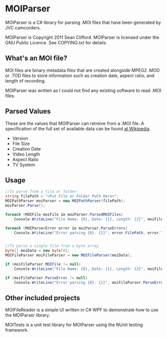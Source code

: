 # MOIParser

MOIParser is a C# library for parsing .MOI files that have been generated by JVC camcorders.

MOIParser is Copyright 2011 Sean Clifford. MOIParser is licensed under the GNU Public Licence. See COPYING.txt for details.

## What's an MOI file?

MOI files are binary metadata files that are created alongside MPEG2 .MOD or .TOD files to store information such as creation date, aspect ratio, and length of recording.

MOIParser was written as I could not find any existing software to read .MOI files.


## Parsed Values

These are the values that MOIParser can retreive from a .MOI file. A specification of the full set of available data can be found [at Wikipedia](http://en.wikipedia.org/wiki/MOI_%28file_format%29).

- Version
- File Size
- Creation Date
- Video Length
- Aspect Ratio
- TV System

## Usage

```c#
//To parse from a file or folder:
string filePath = "<Put File or Folder Path Here>";
MOIPathParser moiParser = new MOIPathParser(filePath);
moiParser.Parse();

foreach (MOIFile moiFile in moiParser.ParsedMOIFiles)
    Console.WriteLine("File Name: {0}, Date: {1}, Length: {2}", moiFile.FileName, moiFile.CreationDate, moiFile.VideoLength);

foreach (MOIParserError error in moiParser.ParseErrors)
    Console.WriteLine("Error parsing {0}. {1}", error.FilePath, error.ToString());


//To parse a single file from a byte array
byte[] moiData = new byte[0];
MOIFileParser moiFileParser = new MOIFileParser(moiData);

if (moiFileParser.MOIFile != null)
    Console.WriteLine("File Name: {0}, Date: {1}, Length: {2}", moiFileParser.MOIFile.FileName, moiFileParser.MOIFile.CreationDate, moiFileParser.MOIFile.VideoLength);

if (moiFileParser.ParseError != null)
    Console.WriteLine("Error parsing {0}. {1}", moiFileParser.ParseError.FilePath, moiFileParser.ParseError.ToString());

```

## Other included projects

MOIFileReader is a simple UI written in C# WPF to demonstrate how to use the MOIParser library.

MOITests is a unit test library for MOIParser using the NUnit testing framework.